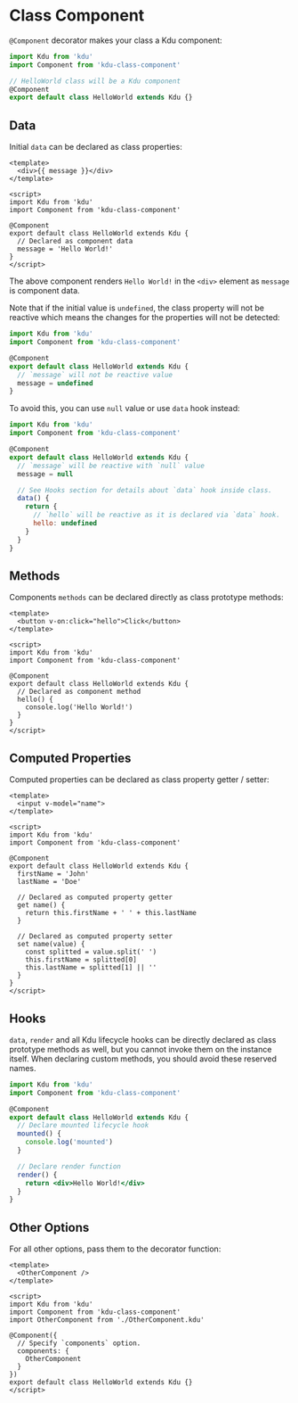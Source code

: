 # Class Component

`@Component` decorator makes your class a Kdu component:

```js
import Kdu from 'kdu'
import Component from 'kdu-class-component'

// HelloWorld class will be a Kdu component
@Component
export default class HelloWorld extends Kdu {}
```

## Data

Initial `data` can be declared as class properties:

```kdu
<template>
  <div>{{ message }}</div>
</template>

<script>
import Kdu from 'kdu'
import Component from 'kdu-class-component'

@Component
export default class HelloWorld extends Kdu {
  // Declared as component data
  message = 'Hello World!'
}
</script>
```

The above component renders `Hello World!` in the `<div>` element as `message` is component data.

Note that if the initial value is `undefined`, the class property will not be reactive which means the changes for the properties will not be detected:

```js
import Kdu from 'kdu'
import Component from 'kdu-class-component'

@Component
export default class HelloWorld extends Kdu {
  // `message` will not be reactive value
  message = undefined
}
```

To avoid this, you can use `null` value or use `data` hook instead:

```js
import Kdu from 'kdu'
import Component from 'kdu-class-component'

@Component
export default class HelloWorld extends Kdu {
  // `message` will be reactive with `null` value
  message = null

  // See Hooks section for details about `data` hook inside class.
  data() {
    return {
      // `hello` will be reactive as it is declared via `data` hook.
      hello: undefined
    }
  }
}
```

## Methods

Components `methods` can be declared directly as class prototype methods:

```kdu
<template>
  <button v-on:click="hello">Click</button>
</template>

<script>
import Kdu from 'kdu'
import Component from 'kdu-class-component'

@Component
export default class HelloWorld extends Kdu {
  // Declared as component method
  hello() {
    console.log('Hello World!')
  }
}
</script>
```

## Computed Properties

Computed properties can be declared as class property getter / setter:

```kdu
<template>
  <input v-model="name">
</template>

<script>
import Kdu from 'kdu'
import Component from 'kdu-class-component'

@Component
export default class HelloWorld extends Kdu {
  firstName = 'John'
  lastName = 'Doe'

  // Declared as computed property getter
  get name() {
    return this.firstName + ' ' + this.lastName
  }

  // Declared as computed property setter
  set name(value) {
    const splitted = value.split(' ')
    this.firstName = splitted[0]
    this.lastName = splitted[1] || ''
  }
}
</script>
```

## Hooks

`data`, `render` and all Kdu lifecycle hooks can be directly declared as class prototype methods as well, but you cannot invoke them on the instance itself. When declaring custom methods, you should avoid these reserved names.

```jsx
import Kdu from 'kdu'
import Component from 'kdu-class-component'

@Component
export default class HelloWorld extends Kdu {
  // Declare mounted lifecycle hook
  mounted() {
    console.log('mounted')
  }

  // Declare render function
  render() {
    return <div>Hello World!</div>
  }
}
```

## Other Options

For all other options, pass them to the decorator function:

```kdu
<template>
  <OtherComponent />
</template>

<script>
import Kdu from 'kdu'
import Component from 'kdu-class-component'
import OtherComponent from './OtherComponent.kdu'

@Component({
  // Specify `components` option.
  components: {
    OtherComponent
  }
})
export default class HelloWorld extends Kdu {}
</script>
```